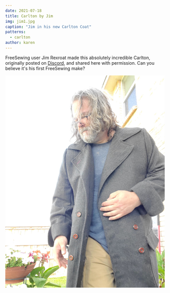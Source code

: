 ```yaml
---
date: 2021-07-18
title: Carlton by Jim
img: jim1.jpg
caption: "Jim in his new Carlton Coat"
patterns:
  - carlton
author: karen
---
```


FreeSewing user Jim Rexroat made this absolutely incredible Carlton, originally posted on [Discord](https://discord.freesewing.org/), and shared here with permission. Can you believe it's his first FreeSewing make?

![Unbottoned view](jim2.jpg)
